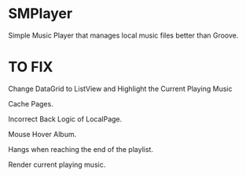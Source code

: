 # SMPlayer
Simple Music Player that manages local music files better than Groove.

# TO FIX
Change DataGrid to ListView and Highlight the Current Playing Music

Cache Pages.

Incorrect Back Logic of LocalPage.

Mouse Hover Album.

Hangs when reaching the end of the playlist.

Render current playing music.